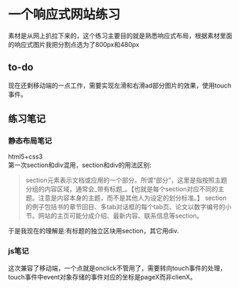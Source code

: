 # 一个响应式网站练习
素材是从网上扒拉下来的，这个练习主要目的就是熟悉响应式布局，根据素材里面的响应式图片我把分割点选为了800px和480px    

## to-do
现在还剩移动端的一点工作，需要实现左滑和右滑ad部分图片的效果，使用touch事件。

## 练习笔记
### 静态布局笔记
html5+css3    
第一次section和div混用，section和div的用法区别:    
>section元素表示文档或应用的一个部分。所谓“部分”，这里是指按照主题分组的内容区域，通常会_带有标题_。【也就是每个section对应不同的主题。注意是内容本身的主题，而不是其他人为设定的划分标准。】
section的例子包括书的章节回目、多tab对话框的每个tab页、论文以数字编号的小节。网站的主页可能分成介绍、最新内容、联系信息等section。

于是我现在的理解是:有标题的独立区块用section，其它用div.

### js笔记
这次兼容了移动端，一个点就是onclick不管用了，需要转向touch事件的处理，touch事件中event对象存储的事件对应的坐标是pageX而非clienX。    


